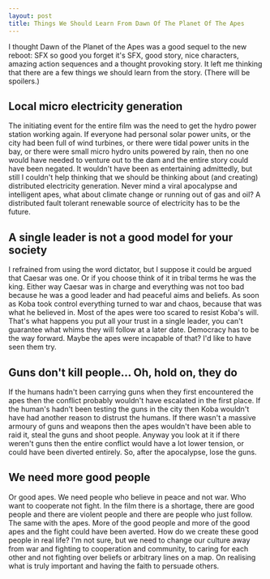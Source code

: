 ```yaml
---
layout: post
title: Things We Should Learn From Dawn Of The Planet Of The Apes 
---
```


I thought Dawn of the Planet of the Apes was a good sequel to the new reboot: SFX so good you forget it's SFX, good story, nice characters, amazing action sequences and a thought provoking story. It left me thinking that there are a few things we should learn from the story. (There will be spoilers.)

## Local micro electricity generation
The initiating event for the entire film was the need to get the hydro power station working again. If everyone had personal solar power units, or the city had been full of wind turbines, or there were tidal power units in the bay, or there were small micro hydro units powered by rain, then no one would have needed to venture out to the dam and the entire story could have been negated. It wouldn't have been as entertaining admittedly, but still I couldn't help thinking that we should be thinking about (and creating) distributed electricity generation. Never mind a viral apocalypse and intelligent apes, what about climate change or running out of gas and oil? A distributed fault tolerant renewable source of electricity has to be the future.

## A single leader is not a good model for your society
I refrained from using the word dictator, but I suppose it could be argued that Caesar was one. Or if you choose think of it in tribal terms he was the king. Either way Caesar was in charge and everything was not too bad because he was a good leader and had peaceful aims and beliefs. As soon as Koba took control everything turned to war and chaos, because that was what he believed in. Most of the apes were too scared to resist Koba's will. That's what happens you put all your trust in a single leader, you can't guarantee what whims they will follow at a later date. Democracy has to be the way forward. Maybe the apes were incapable of that? I'd like to have seen them try.

## Guns don't kill people... Oh, hold on, they do
If the humans hadn't been carrying guns when they first encountered the apes then the conflict probably wouldn't have escalated in the first place. If the human's hadn't been testing the guns in the city then Koba wouldn't have had another reason to distrust the humans. If there wasn't a massive armoury of guns and weapons then the apes wouldn't have been able to raid it, steal the guns and shoot people. Anyway you look at it if there weren't guns then the entire conflict would have a lot lower tension, or could have been diverted entirely. So, after the apocalypse, lose the guns.

## We need more good people
Or good apes. We need people who believe in peace and not war. Who want to cooperate not fight. In the film there is a shortage, there are good people and there are violent people and there are people who just follow. The same with the apes. More of the good people and more of the good apes and the fight could have been averted. How do we create these good people in real life? I'm not sure, but we need to change our culture away from war and fighting to cooperation and community, to caring for each other and not fighting over beliefs or arbitrary lines on a map. On realising what is truly important and having the faith to persuade others.
